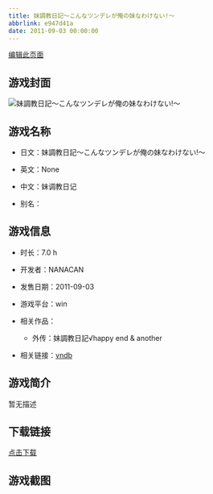 ```yaml
---
title: 妹調教日記～こんなツンデレが俺の妹なわけない!～
abbrlink: e947d41a
date: 2011-09-03 00:00:00
---
```

[编辑此页面](https://github.com/ACG-3/ADV3-source/blob/main/source/_posts/%E5%A6%B9%E8%AA%BF%E6%95%99%E6%97%A5%E8%A8%98%EF%BD%9E%E3%81%93%E3%82%93%E3%81%AA%E3%83%84%E3%83%B3%E3%83%87%E3%83%AC%E3%81%8C%E4%BF%BA%E3%81%AE%E5%A6%B9%E3%81%AA%E3%82%8F%E3%81%91%E3%81%AA%E3%81%84%21%EF%BD%9E.md)

## 游戏封面

![妹調教日記～こんなツンデレが俺の妹なわけない!～](https://pan.timero.xyz/d/onedrive/img_lib_001/%E5%A6%B9%E8%AA%BF%E6%95%99%E6%97%A5%E8%A8%98%EF%BD%9E%E3%81%93%E3%82%93%E3%81%AA%E3%83%84%E3%83%B3%E3%83%87%E3%83%AC%E3%81%8C%E4%BF%BA%E3%81%AE%E5%A6%B9%E3%81%AA%E3%82%8F%E3%81%91%E3%81%AA%E3%81%84!%EF%BD%9E_cover.avif)


## 游戏名称

- 日文：妹調教日記～こんなツンデレが俺の妹なわけない!～
- 英文：None
- 中文：妹调教日记

- 别名：


## 游戏信息

- 时长：7.0 h
- 开发者：NANACAN
- 发售日期：2011-09-03
- 游戏平台：win
- 相关作品：
   - 外传：妹調教日記√happy end & another

- 相关链接：[vndb](https://vndb.org/v9303)


## 游戏简介

暂无描述


## 下载链接

[点击下载](https://pan.timero.xyz/onedrive/adv_lib_001/%E5%A6%B9%E8%AA%BF%E6%95%99%E6%97%A5%E8%A8%98%EF%BD%9E%E3%81%93%E3%82%93%E3%81%AA%E3%83%84%E3%83%B3%E3%83%87%E3%83%AC%E3%81%8C%E4%BF%BA%E3%81%AE%E5%A6%B9%E3%81%AA%E3%82%8F%E3%81%91%E3%81%AA%E3%81%84%21%EF%BD%9E)


## 游戏截图



